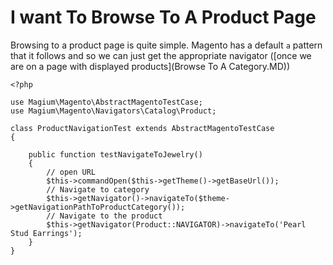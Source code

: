 # I want To Browse To A Product Page

 Browsing to a product page is quite simple.  Magento has a default `a` pattern that it follows and so we can just get the appropriate navigator ([once we are on a page with displayed products](Browse To A Category.MD))

 ```
 <?php

 use Magium\Magento\AbstractMagentoTestCase;
 use Magium\Magento\Navigators\Catalog\Product;

 class ProductNavigationTest extends AbstractMagentoTestCase
 {

     public function testNavigateToJewelry()
     {
         // open URL
         $this->commandOpen($this->getTheme()->getBaseUrl());
         // Navigate to category
         $this->getNavigator()->navigateTo($theme->getNavigationPathToProductCategory());
         // Navigate to the product
         $this->getNavigator(Product::NAVIGATOR)->navigateTo('Pearl Stud Earrings');
     }
 }
 ```